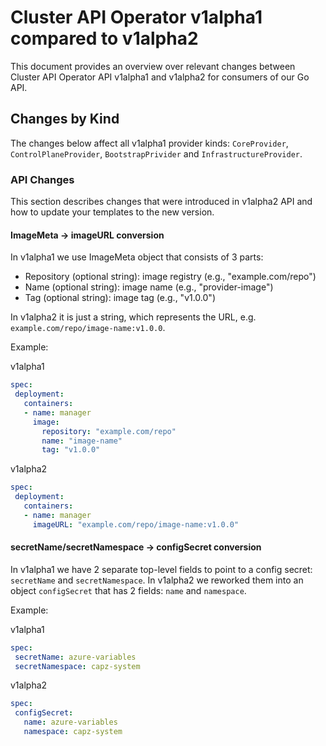 # Cluster API Operator v1alpha1 compared to v1alpha2

This document provides an overview over relevant changes between Cluster API Operator API v1alpha1 and v1alpha2 for consumers of our Go API.

## Changes by Kind

The changes below affect all v1alpha1 provider kinds: `CoreProvider`, `ControlPlaneProvider`, `BootstrapPrivider` and `InfrastructureProvider`.

### API Changes

This section describes changes that were introduced in v1alpha2 API and how to update your templates to the new version.

#### ImageMeta -> imageURL conversion

In v1alpha1 we use ImageMeta object that consists of 3 parts:

- Repository (optional string): image registry (e.g., "example.com/repo")
- Name (optional string): image name (e.g., "provider-image")
- Tag (optional string): image tag (e.g., "v1.0.0")

In v1alpha2 it is just a string, which represents the URL, e.g. `example.com/repo/image-name:v1.0.0`.

Example:

v1alpha1
```yaml
spec:
 deployment:
   containers:
   - name: manager
     image:
       repository: "example.com/repo"
       name: "image-name"
       tag: "v1.0.0"
```

v1alpha2
```yaml
spec:
 deployment:
   containers:
   - name: manager
     imageURL: "example.com/repo/image-name:v1.0.0"
```

#### secretName/secretNamespace -> configSecret conversion

In v1alpha1 we have 2 separate top-level fields to point to a config secret: `secretName` and `secretNamespace`. In v1alpha2 we reworked them into an object `configSecret` that has 2 fields: `name` and `namespace`.

Example:

v1alpha1
```yaml
spec:
 secretName: azure-variables
 secretNamespace: capz-system
```

v1alpha2
```yaml
spec:
 configSecret:
   name: azure-variables
   namespace: capz-system
```
